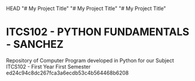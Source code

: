 HEAD
"# My Project Title"  "# My Project Title"  "# My Project Title" 
# ITCS102 - PYTHON FUNDAMENTALS - SANCHEZ
Repository of Computer Program developed in Python for our Subject ITCS102 - First Year First Semester
ed24c94c8dc267fca3a6ecdb53c4b564468b6208
